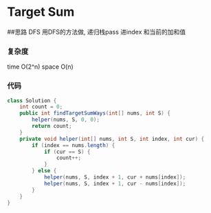 # Target Sum

##思路 DFS
用DFS的方法做, 递归栈pass 进index 和当前的加和值

### 复杂度
time O(2^n) space O(n)

### 代码
```java
class Solution {
    int count = 0;
    public int findTargetSumWays(int[] nums, int S) {
        helper(nums, S, 0, 0);
        return count;
    }
    private void helper(int[] nums, int S, int index, int cur) {
        if (index == nums.length) {
            if (cur == S) {
                count++;
            }
        } else {
            helper(nums, S, index + 1, cur + nums[index]);
            helper(nums, S, index + 1, cur - nums[index]);
        }
    }
}
```